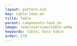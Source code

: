```yaml
---
layout: pattern.njk
key: table-lean_en
title: Table
parent: components-lean_en
image: lean/overview/table.webp
keywords: table, data table
order: 270
---
```


